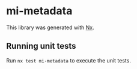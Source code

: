 # mi-metadata

This library was generated with [Nx](https://nx.dev).

## Running unit tests

Run `nx test mi-metadata` to execute the unit tests.
